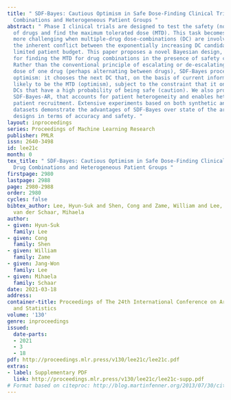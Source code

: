 ```yaml
---
title: " SDF-Bayes: Cautious Optimism in Safe Dose-Finding Clinical Trials with Drug
  Combinations and Heterogeneous Patient Groups "
abstract: " Phase I clinical trials are designed to test the safety (non-toxicity)
  of drugs and find the maximum tolerated dose (MTD). This task becomes significantly
  more challenging when multiple-drug dose-combinations (DC) are involved, due to
  the inherent conflict between the exponentially increasing DC candidates and the
  limited patient budget. This paper proposes a novel Bayesian design, SDF-Bayes,
  for finding the MTD for drug combinations in the presence of safety constraints.
  Rather than the conventional principle of escalating or de-escalating the current
  dose of one drug (perhaps alternating between drugs), SDF-Bayes proceeds by cautious
  optimism: it chooses the next DC that, on the basis of current information, is most
  likely to be the MTD (optimism), subject to the constraint that it only chooses
  DCs that have a high probability of being safe (caution). We also propose an extension,
  SDF-Bayes-AR, that accounts for patient heterogeneity and enables heterogeneous
  patient recruitment. Extensive experiments based on both synthetic and real-world
  datasets demonstrate the advantages of SDF-Bayes over state of the art DC trial
  designs in terms of accuracy and safety. "
layout: inproceedings
series: Proceedings of Machine Learning Research
publisher: PMLR
issn: 2640-3498
id: lee21c
month: 0
tex_title: " SDF-Bayes: Cautious Optimism in Safe Dose-Finding Clinical Trials with
  Drug Combinations and Heterogeneous Patient Groups "
firstpage: 2980
lastpage: 2988
page: 2980-2988
order: 2980
cycles: false
bibtex_author: Lee, Hyun-Suk and Shen, Cong and Zame, William and Lee, Jang-Won and
  van der Schaar, Mihaela
author:
- given: Hyun-Suk
  family: Lee
- given: Cong
  family: Shen
- given: William
  family: Zame
- given: Jang-Won
  family: Lee
- given: Mihaela
  family: Schaar
date: 2021-03-18
address: 
container-title: Proceedings of The 24th International Conference on Artificial Intelligence
  and Statistics
volume: '130'
genre: inproceedings
issued:
  date-parts:
  - 2021
  - 3
  - 18
pdf: http://proceedings.mlr.press/v130/lee21c/lee21c.pdf
extras:
- label: Supplementary PDF
  link: http://proceedings.mlr.press/v130/lee21c/lee21c-supp.pdf
# Format based on citeproc: http://blog.martinfenner.org/2013/07/30/citeproc-yaml-for-bibliographies/
---
```


